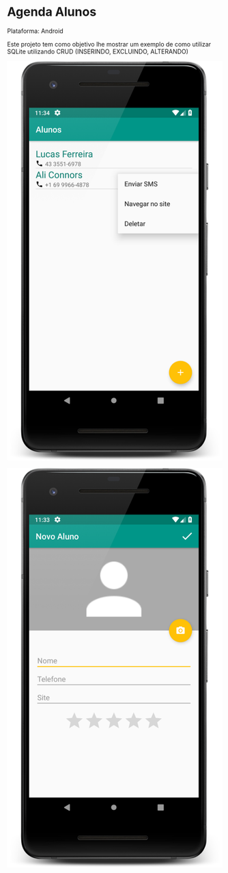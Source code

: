 # Agenda Alunos

Plataforma: Android

Este projeto tem como objetivo lhe mostrar um exemplo de como utilizar SQLite utilizando CRUD (INSERINDO, EXCLUINDO, ALTERANDO)

![alt text](https://github.com/LucasFerreira159/Agenda-Alunos/blob/master/app/src/main/res/drawable/listagem.png)

![alt text](https://github.com/LucasFerreira159/Agenda-Alunos/blob/master/app/src/main/res/drawable/formulario.png)




